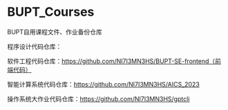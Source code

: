 # BUPT_Courses

BUPT自用课程文件、作业备份仓库

程序设计代码仓库：

软件工程代码仓库：https://github.com/NI7I3MN3HS/BUPT-SE-frontend（前端代码）

智能计算系统代码仓库：https://github.com/NI7I3MN3HS/AICS_2023

操作系统大作业代码仓库：https://github.com/NI7I3MN3HS/gptcli
